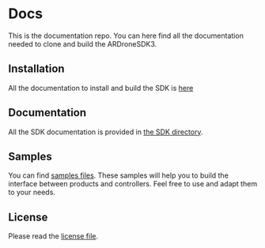 Docs
====

This is the documentation repo. You can here find all the documentation needed to clone and build the ARDroneSDK3.

Installation 
-----------
All the documentation to install and build the SDK is [here](https://github.com/ARDroneSDK3/Docs/blob/master/Installation/INSTALL)

Documentation
-------------
All the SDK documentation is provided in [the SDK directory](https://github.com/ARDroneSDK3/Docs/tree/master/SDK).

Samples
---------
You can find [samples files](https://github.com/ARDroneSDK3/Samples.git). These samples will help you to build the interface between products and controllers. 
Feel free to use and adapt them to your needs.

License
-------
Please read the [license file](https://github.com/ARDroneSDK3/Docs/blob/master/LICENSE.md).
